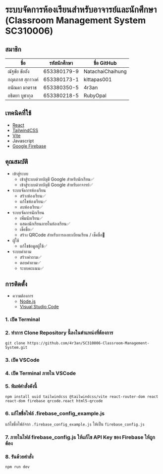 # ระบบจัดการห้องเรียนสำหรับอาจารย์และนักศึกษา (Classroom Management System SC310006)

## สมาชิก
| ชื่อ               | รหัสนักศึกษา | ชื่อ GitHub |
|--------------------|---------------|-------------|
| ณัฐชัย ชัยฮัง     | 653380179-9   | NatachaiChaihung       |
| กฤตภาส สุกาวงค์   | 653380173-1   | kittapas001            |
| อนัณดา มาตราช     | 653380350-5   | 4r3an            |
| อธิตยา บูชากุล   | 653380218-5   | RubyOpal            |

## เทคนิคที่ใช้
- [React](https://react.dev/)
- [TailwindCSS](https://tailwindcss.com/)
- [Vite](https://vite.dev/)
- Javascript
- [Google Firebase](https://firebase.google.com/)

## คุณสมบัติ
- เข้าสู่ระบบ
  - เข้าสู่ระบบด้วยบัญชี Google สำหรับนักเรียน✅
  - เข้าสู่ระบบด้วยบัญชี Google สำหรับอาจารย์✅
- ระบบจัดการห้องเรียน
  - สร้างห้องเรียน✅
  - แก้ไขห้องเรียน✅
  - ลบห้องเรียน✅
- ระบบจัดการนักเรียน
  - เพิ่มนักเรียน✅
  - แสดงนักเรียนภายในห้องเรียน✅
  - เช็คชื่อ✅
  - สร้าง QRCode สำหรับการลงทะเบียนเรียน / เช็คชื่อ🚧
- ผู้ใช้
  - แก้ไขข้อมูลผู้ใช้✅
- ระบบคำถาม
  - สร้างคำถาม✅
  - ตอบคำถาม✅
  - ระบบคะแนน✅

## การติดตั้ง
- ความต้องการ
  - [Node.js](https://nodejs.org/en)
  - [Visual Studio Code](https://code.visualstudio.com/)

### 1. เปิด Terminal

### 2. ทำการ Clone Repository นี้ลงในตำแหน่งที่ต้องการ
```git clone https://github.com/4r3an/SC310006-Classroom-Management-System.git```

### 3. เปิด VSCode

### 4. เปิด Terminal ภายใน VSCode

### 5. พิมพ์คำสั่งดังนี้
```npm install uuid tailwindcss @tailwindcss/vite react-router-dom react react-dom firebase qrcode.react html5-qrcode```

### 6. แก้ไขชื่อไฟล์ .firebase_config_example.js
แก้ไขชื่อไฟล์จาก ```.firebase_config_example.js``` ให้เป็น ```firebase_config.js```

### 7. ภายในไฟล์ firebase_config.js ให้แก้ไข API Key ของ Firebase ให้ถูกต้อง

### 8. รันด้วยคำสั่ง
```npm run dev```

